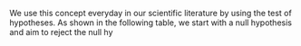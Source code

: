 We use this concept everyday in our scientific literature by using the test of hypotheses. As shown in the following table, we start with a null hypothesis and aim to reject the null hy